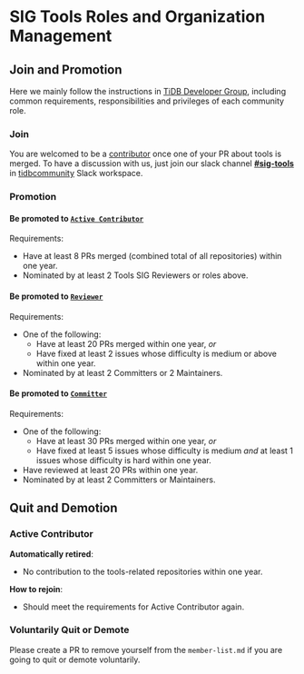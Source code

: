 # SIG Tools Roles and Organization Management

## Join and Promotion

Here we mainly follow the instructions in [TiDB Developer Group](../../architecture/README.md#tidb-developer-group), including common requirements, responsibilities and privileges of each community role.

### Join

You are welcomed to be a [contributor](../../architecture/README.md#contributor) once one of your PR about tools is merged.
To have a discussion with us, just join our slack channel **[#sig-tools](https://slack.tidb.io/invite?team=tidb-community&channel=sig-tools&ref=github_sig)** in [tidbcommunity](https://pingcap.com/tidbslack) Slack workspace.

### Promotion

#### Be promoted to [`Active Contributor`](../../architecture/README.md#active-contributor)

Requirements:

* Have at least 8 PRs merged (combined total of all repositories) within one year.
* Nominated by at least 2 Tools SIG Reviewers or roles above.

#### Be promoted to [`Reviewer`](../../architecture/README.md#reviewer)

Requirements:

* One of the following:
    * Have at least 20 PRs merged within one year, *or*
    * Have fixed at least 2 issues whose difficulty is medium or above within one year.
* Nominated by at least 2 Committers or 2 Maintainers.

#### Be promoted to [`Committer`](../../architecture/README.md#committer)

Requirements:

* One of the following:
    * Have at least 30 PRs merged within one year, *or*
    * Have fixed at least 5 issues whose difficulty is medium *and* at least 1 issues whose difficulty is hard within one year.
* Have reviewed at least 20 PRs within one year.
* Nominated by at least 2 Committers or Maintainers.

## Quit and Demotion

### Active Contributor

**Automatically retired**:

* No contribution to the tools-related repositories within one year.

**How to rejoin**:

* Should meet the requirements for Active Contributor again.

### Voluntarily Quit or Demote

Please create a PR to remove yourself from the `member-list.md` if you are
going to quit or demote voluntarily.
